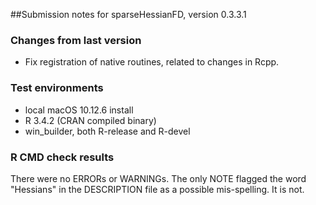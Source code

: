 ##Submission notes for sparseHessianFD, version 0.3.3.1

### Changes from last version

-  Fix registration of native routines, related to changes in Rcpp.

### Test environments

-  local macOS 10.12.6 install
-  R 3.4.2 (CRAN compiled binary)
-  win_builder, both R-release and R-devel

### R CMD check results

There were no ERRORs or WARNINGs. The only NOTE flagged the word
"Hessians" in the DESCRIPTION file as a possible mis-spelling. It is not.

